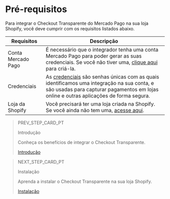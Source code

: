# Pré-requisitos

Para integrar o Checkout Transparente do Mercado Pago na sua loja Shopify, você deve cumprir com os requisitos listados abaixo.

| Requisitos | Descripção |
|---|---|
| Conta Mercado Pago | É necessário que o integrador tenha uma conta Mercado Pago para poder gerar as suas credenciais. Se você não tiver uma, [clique aqui](https://www.mercadopago[FAKER][URL][DOMAIN]/hub/registration/landing) para criá-la. |
| Credenciais	 | As [credenciais](/developers/pt/docs/mp-delivery/additional-content/credentials) são senhas únicas com as quais identificamos uma integração na sua conta, e são usadas para capturar pagamentos em lojas online e outras aplicações de forma segura. |
| Loja da Shopify | Você precisará ter uma loja criada na Shopify. Se você ainda não tem uma, [acesse aqui](https://www.shopify.com). |

> PREV_STEP_CARD_PT
>
> Introdução
>
> Conheça os benefícios de integrar o Checkout Transparente.
>
> [Introdução](/developers/pt/docs/shopify/introduction-checkout-transparente)

> NEXT_STEP_CARD_PT
>
> Instalação
>
> Aprenda a instalar o Checkout Transparente na sua loja Shopify.
>
> [Instalação](/developers/pt/docs/shopify/installation-checkout-transparente)

